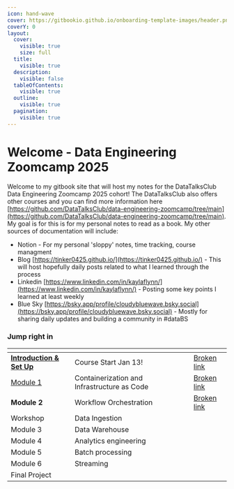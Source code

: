 ```yaml
---
icon: hand-wave
cover: https://gitbookio.github.io/onboarding-template-images/header.png
coverY: 0
layout:
  cover:
    visible: true
    size: full
  title:
    visible: true
  description:
    visible: false
  tableOfContents:
    visible: true
  outline:
    visible: true
  pagination:
    visible: true
---
```


# Welcome - Data Engineering Zoomcamp 2025

Welcome to my gitbook site that will host my notes for the DataTalksClub Data Engineering Zoomcamp 2025 cohort! The DataTalksClub also offers other courses and you can find more information here [https://github.com/DataTalksClub/data-engineering-zoomcamp/tree/main](https://github.com/DataTalksClub/data-engineering-zoomcamp/tree/main). My goal is for this is for my personal notes to read as a book. My other sources of documentation will include:

* Notion - For my personal 'sloppy' notes, time tracking, course managment
* Blog [https://tinker0425.github.io/](https://tinker0425.github.io/) - This will host hopefully daily posts related to what I learned through the process
* Linkedin [https://www.linkedin.com/in/kaylaflynn/](https://www.linkedin.com/in/kaylaflynn/) - Posting some key points I learned at least weekly
* Blue Sky [https://bsky.app/profile/cloudybluewave.bsky.social](https://bsky.app/profile/cloudybluewave.bsky.social) - Mostly for sharing daily updates and building a community in #dataBS

### Jump right in

<table data-view="cards"><thead><tr><th></th><th></th><th data-hidden data-card-cover data-type="files"></th><th data-hidden></th><th data-hidden data-card-target data-type="content-ref"></th></tr></thead><tbody><tr><td><a href="introduction/introduction-and-set-up.md"><strong>Introduction &#x26; Set Up</strong></a></td><td>Course Start Jan 13!</td><td></td><td></td><td><a href="broken-reference">Broken link</a></td></tr><tr><td><a href="module-1/intro-to-module-1.md">Module 1</a></td><td>Containerization and Infrastructure as Code</td><td></td><td></td><td><a href="broken-reference">Broken link</a></td></tr><tr><td><strong>Module 2</strong></td><td>Workflow Orchestration</td><td></td><td></td><td><a href="broken-reference">Broken link</a></td></tr><tr><td>Workshop</td><td>Data Ingestion</td><td></td><td></td><td></td></tr><tr><td>Module 3</td><td>Data Warehouse</td><td></td><td></td><td></td></tr><tr><td>Module 4</td><td>Analytics engineering</td><td></td><td></td><td></td></tr><tr><td>Module 5</td><td>Batch processing</td><td></td><td></td><td></td></tr><tr><td>Module 6</td><td>Streaming</td><td></td><td></td><td></td></tr><tr><td>Final Project</td><td></td><td></td><td></td><td></td></tr></tbody></table>
